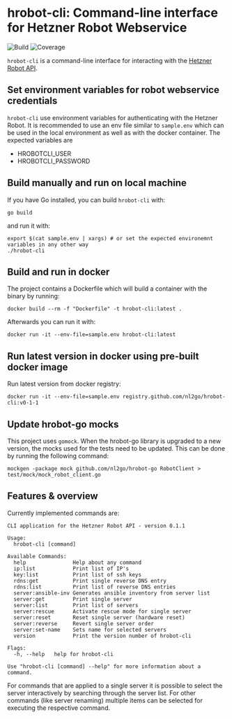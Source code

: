# hrobot-cli: Command-line interface for Hetzner Robot Webservice

![Build](https://gitlab.com/newsletter2go/hrobot-cli/badges/master/pipeline.svg) ![Coverage](https://gitlab.com/newsletter2go/hrobot-cli/badges/master/coverage.svg)

`hrobot-cli` is a command-line interface for interacting with the [Hetzner Robot API](https://robot.your-server.de/doc/webservice/en.html).

## Set environment variables for robot webservice credentials

`hrobot-cli` use environment variables for authenticating with the Hetzner Robot. It is
recommended to use an env file similar to `sample.env` which can be used in the local environment as
well as with the docker container. The expected variables are
* HROBOTCLI_USER
* HROBOTCLI_PASSWORD

## Build manually and run on local machine

If you have Go installed, you can build `hrobot-cli` with:

    go build

and run it with:

    export $(cat sample.env | xargs) # or set the expected environemnt variables in any other way
    ./hrobot-cli

## Build and run in docker

The project contains a Dockerfile which will build a container with the binary by running:

    docker build --rm -f "Dockerfile" -t hrobot-cli:latest .

Afterwards you can run it with:

    docker run -it --env-file=sample.env hrobot-cli:latest

## Run latest version in docker using pre-built docker image

Run latest version from docker registry:

    docker run -it --env-file=sample.env registry.github.com/nl2go/hrobot-cli:v0-1-1

## Update hrobot-go mocks

This project uses `gomock`. When the hrobot-go library is upgraded to a new version, the mocks used 
for the tests need to be updated. This can be done by running the following command:

    mockgen -package mock github.com/nl2go/hrobot-go RobotClient > test/mock/mock_robot_client.go

## Features & overview

Currently implemented commands are:

```
CLI application for the Hetzner Robot API - version 0.1.1

Usage:
  hrobot-cli [command]

Available Commands:
  help               Help about any command
  ip:list            Print list of IP's
  key:list           Print list of ssh keys
  rdns:get           Print single reverse DNS entry
  rdns:list          Print list of reverse DNS entries
  server:ansible-inv Generates ansible inventory from server list
  server:get         Print single server
  server:list        Print list of servers
  server:rescue      Activate rescue mode for single server
  server:reset       Reset single server (hardware reset)
  server:reverse     Revert single server order
  server:set-name    Sets name for selected servers
  version            Print the version number of hrobot-cli

Flags:
  -h, --help   help for hrobot-cli

Use "hrobot-cli [command] --help" for more information about a command.
```

For commands that are applied to a single server it is possible to select the server interactively 
by searching through the server list. For other commands (like server renaming) multiple items can
be selected for executing the respective command.

